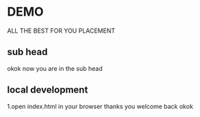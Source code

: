 # DEMO
ALL THE BEST FOR YOU PLACEMENT 
## sub head 
okok
now you are in the sub head
## local development

1.open index.html in your browser thanks you welcome back okok 






